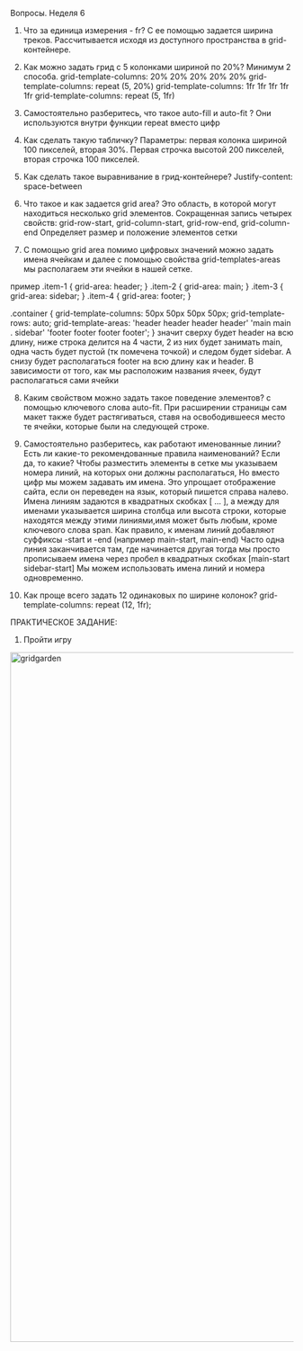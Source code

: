 Вопросы. Неделя 6
1. Что за единица измерения - fr?
С ее помощью задается ширина треков. Рассчитывается исходя из доступного пространства в grid-контейнере.

2. Как можно задать грид с 5 колонками шириной по 20%? Минимум 2 способа.
grid-template-columns: 20% 20% 20% 20%  20%
grid-template-columns: repeat (5, 20%)
grid-template-columns: 1fr 1fr 1fr 1fr 1fr
grid-template-columns: repeat (5, 1fr)

3. Самостоятельно разберитесь, что такое auto-fill и auto-fit ?
Они используются внутри функции repeat вместо цифр

4. Как сделать такую табличку? Параметры: первая колонка шириной 100 пикселей, вторая 30%. Первая строчка высотой 200 пикселей, вторая строчка 100 пикселей.

5. Как сделать такое выравнивание в грид-контейнере? 
Justify-content: space-between

6. Что такое и как задается grid area?
Это область, в которой могут находиться несколько grid элементов. 
Сокращенная запись четырех свойств: grid-row-start, grid-column-start, grid-row-end, grid-column-end
Определяет размер и положение элементов сетки

7. C помощью grid area помимо цифровых значений можно задать имена ячейкам и далее с помощью свойства grid-templates-areas мы располагаем эти ячейки в нашей сетке.                                                                                                                                       

пример
.item-1 {
  grid-area: header;
}
.item-2 {
  grid-area: main;
}
.item-3 {
  grid-area: sidebar;
}
.item-4 {
  grid-area: footer;
}

.container {
  grid-template-columns: 50px 50px 50px 50px;
  grid-template-rows: auto;
  grid-template-areas:
    'header header header header'
    'main main . sidebar'
    'footer footer footer footer';
}
значит сверху будет header на всю длину, ниже строка делится на 4 части, 2 из них будет занимать main, одна часть будет пустой (тк помечена точкой) и следом будет sidebar. А снизу будет располагаться footer на всю длину как и header. В зависимости от того, как мы расположим названия ячеек, будут располагаться сами ячейки

8. Каким свойством можно задать такое поведение элементов?
с помощью ключевого слова auto-fit. При расширении страницы сам макет также будет растягиваться, ставя на освободившееся место те ячейки, которые были на следующей строке.

9. Самостоятельно разберитесь, как работают именованные линии? Есть ли какие-то рекомендованные правила наименований? Если да, то какие?
Чтобы разместить элементы в сетке мы указываем номера линий, на которых они должны располагаться, Но вместо цифр мы можем задавать им имена. Это упрощает отображение сайта, если он переведен на язык, который пишется справа налево.
Имена линиям задаются в квадратных скобках [ … ], а между для именами указывается ширина столбца или высота строки, которые находятся между этими линиями,имя может быть любым, кроме ключевого слова span.
Как правило, к именам линий добавляют суффиксы -start и -end (например main-start, main-end)
Часто одна линия заканчивается там, где начинается другая тогда мы просто прописываем имена через пробел в квадратных скобках [main-start sidebar-start]
Мы можем использовать имена линий и номера одновременно.

10. Как проще всего задать 12 одинаковых по ширине колонок?
grid-template-columns: repeat (12, 1fr);

ПРАКТИЧЕСКОЕ ЗАДАНИЕ:
1. Пройти игру

<img width="1226" alt="gridgarden" src="https://user-images.githubusercontent.com/110172816/188288448-cee7c3c4-1819-4312-943a-674300fed29e.png">



